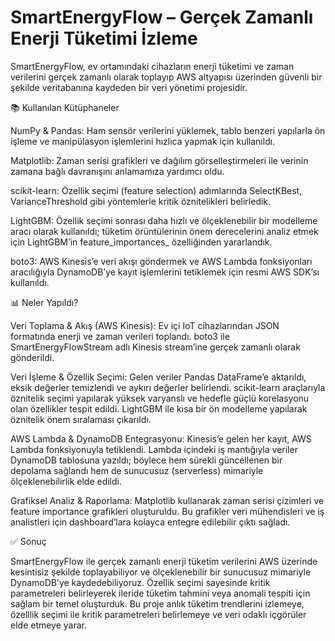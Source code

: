 # SmartEnergyFlow – Gerçek Zamanlı Enerji Tüketimi İzleme
SmartEnergyFlow, ev ortamındaki cihazların enerji tüketimi ve zaman verilerini gerçek zamanlı olarak toplayıp AWS altyapısı üzerinden güvenli bir şekilde veritabanına kaydeden bir veri yönetimi projesidir. 

📚 Kullanılan Kütüphaneler

NumPy & Pandas: Ham sensör verilerini yüklemek, tablo benzeri yapılarla ön işleme ve manipülasyon işlemlerini hızlıca yapmak için kullanıldı.

Matplotlib: Zaman serisi grafikleri ve dağılım görselleştirmeleri ile verinin zamana bağlı davranışını anlamamıza yardımcı oldu.

scikit-learn: Özellik seçimi (feature selection) adımlarında SelectKBest, VarianceThreshold gibi yöntemlerle kritik öznitelikleri belirledik.

LightGBM: Özellik seçimi sonrası daha hızlı ve ölçeklenebilir bir modelleme aracı olarak kullanıldı; tüketim örüntülerinin önem derecelerini analiz etmek için LightGBM’in feature_importances_ özelliğinden yararlandık.

boto3: AWS Kinesis’e veri akışı göndermek ve AWS Lambda fonksiyonları aracılığıyla DynamoDB’ye kayıt işlemlerini tetiklemek için resmi AWS SDK’sı kullanıldı.

📊 Neler Yapıldı?

Veri Toplama & Akış (AWS Kinesis): Ev içi IoT cihazlarından JSON formatında enerji ve zaman verileri toplandı. boto3 ile SmartEnergyFlowStream adlı Kinesis stream’ine gerçek zamanlı olarak gönderildi.

Veri İşleme & Özellik Seçimi: Gelen veriler Pandas DataFrame’e aktarıldı, eksik değerler temizlendi ve aykırı değerler belirlendi. scikit-learn araçlarıyla öznitelik seçimi yapılarak yüksek varyanslı ve hedefle güçlü korelasyonu olan özellikler tespit edildi. LightGBM ile kısa bir ön modelleme yapılarak öznitelik önem sıralaması çıkarıldı.

AWS Lambda & DynamoDB Entegrasyonu: Kinesis’e gelen her kayıt, AWS Lambda fonksiyonuyla tetiklendi. Lambda içindeki iş mantığıyla veriler DynamoDB tablosuna yazıldı; böylece hem sürekli güncellenen bir depolama sağlandı hem de sunucusuz (serverless) mimariyle ölçeklenebilirlik elde edildi.

Grafiksel Analiz & Raporlama: Matplotlib kullanarak zaman serisi çizimleri ve feature importance grafikleri oluşturuldu. Bu grafikler veri mühendisleri ve iş analistleri için dashboard’lara kolayca entegre edilebilir çıktı sağladı.

✅ Sonuç

SmartEnergyFlow ile gerçek zamanlı enerji tüketim verilerini AWS üzerinde kesintisiz şekilde toplayabiliyor ve ölçeklenebilir bir sunucusuz mimariyle DynamoDB’ye kaydedebiliyoruz. Özellik seçimi sayesinde kritik parametreleri belirleyerek ileride tüketim tahmini veya anomali tespiti için sağlam bir temel oluşturduk. Bu proje anlık tüketim trendlerini izlemeye, özelllik seçimi ile kritik parametreleri belirlemeye ve veri odaklı içgörüler elde etmeye yarar.

